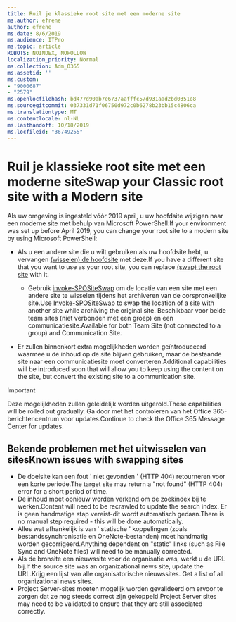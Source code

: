 ```yaml
---
title: Ruil je klassieke root site met een moderne site
ms.author: efrene
author: efrene
ms.date: 8/6/2019
ms.audience: ITPro
ms.topic: article
ROBOTS: NOINDEX, NOFOLLOW
localization_priority: Normal
ms.collection: Adm_O365
ms.assetid: ''
ms.custom:
- "9000687"
- "2579"
ms.openlocfilehash: bd477d90ab7e6737aafffc57d931aad2bd0351e8
ms.sourcegitcommit: 037331d71f06750d972c0b6278b23bb15c4806ca
ms.translationtype: MT
ms.contentlocale: nl-NL
ms.lasthandoff: 10/18/2019
ms.locfileid: "36749255"
---
```

# <a name="swap-your-classic-root-site-with-a-modern-site"></a><span data-ttu-id="06cd1-102">Ruil je klassieke root site met een moderne site</span><span class="sxs-lookup"><span data-stu-id="06cd1-102">Swap your Classic root site with a Modern site</span></span>

<span data-ttu-id="06cd1-103">Als uw omgeving is ingesteld vóór 2019 april, u uw hoofdsite wijzigen naar een moderne site met behulp van Microsoft PowerShell:</span><span class="sxs-lookup"><span data-stu-id="06cd1-103">If your environment was set up before April 2019, you can change your root site to a modern site by using Microsoft PowerShell:</span></span>

- <span data-ttu-id="06cd1-104">Als u een andere site die u wilt gebruiken als uw hoofdsite hebt, u vervangen [(wisselen) de hoofdsite](https://docs.microsoft.com/sharepoint/modern-root-site) met deze.</span><span class="sxs-lookup"><span data-stu-id="06cd1-104">If you have a different site that you want to use as your root site, you can replace [(swap) the root site](https://docs.microsoft.com/sharepoint/modern-root-site) with it.</span></span> 
    - <span data-ttu-id="06cd1-105">Gebruik [invoke-SPOSiteSwap](https://docs.microsoft.com/powershell/module/sharepoint-online/invoke-spositeswap?view=sharepoint-ps) om de locatie van een site met een andere site te wisselen tijdens het archiveren van de oorspronkelijke site.</span><span class="sxs-lookup"><span data-stu-id="06cd1-105">Use [Invoke-SPOSiteSwap](https://docs.microsoft.com/powershell/module/sharepoint-online/invoke-spositeswap?view=sharepoint-ps) to swap the location of a site with another site while archiving the original site.</span></span> <span data-ttu-id="06cd1-106">Beschikbaar voor beide team sites (niet verbonden met een groep) en een communicatiesite.</span><span class="sxs-lookup"><span data-stu-id="06cd1-106">Available for both Team Site (not connected to a group) and Communication Site.</span></span> 

- <span data-ttu-id="06cd1-107">Er zullen binnenkort extra mogelijkheden worden geïntroduceerd waarmee u de inhoud op de site blijven gebruiken, maar de bestaande site naar een communicatiesite moet converteren.</span><span class="sxs-lookup"><span data-stu-id="06cd1-107">Additional capabilities will be introduced soon that will allow you to keep using the content on the site, but convert the existing site to a communication site.</span></span> 
>[!Important]
><span data-ttu-id="06cd1-108">Deze mogelijkheden zullen geleidelijk worden uitgerold.</span><span class="sxs-lookup"><span data-stu-id="06cd1-108">These capabilities will be rolled out gradually.</span></span> <span data-ttu-id="06cd1-109">Ga door met het controleren van het Office 365-berichtencentrum voor updates.</span><span class="sxs-lookup"><span data-stu-id="06cd1-109">Continue to check the Office 365 Message Center for updates.</span></span> 

## <a name="known-issues-with-swapping-sites"></a><span data-ttu-id="06cd1-110">Bekende problemen met het uitwisselen van sites</span><span class="sxs-lookup"><span data-stu-id="06cd1-110">Known issues with swapping sites</span></span>

- <span data-ttu-id="06cd1-111">De doelsite kan een fout ' niet gevonden ' (HTTP 404) retourneren voor een korte periode.</span><span class="sxs-lookup"><span data-stu-id="06cd1-111">The target site may return a "not found" (HTTP 404) error for a short period of time.</span></span>
- <span data-ttu-id="06cd1-112">De inhoud moet opnieuw worden verkend om de zoekindex bij te werken.</span><span class="sxs-lookup"><span data-stu-id="06cd1-112">Content will need to be recrawled to update the search index.</span></span> <span data-ttu-id="06cd1-113">Er is geen handmatige stap vereist-dit wordt automatisch gedaan.</span><span class="sxs-lookup"><span data-stu-id="06cd1-113">There is no manual step required - this will be done automatically.</span></span>
- <span data-ttu-id="06cd1-114">Alles wat afhankelijk is van ' statische ' koppelingen (zoals bestandssynchronisatie en OneNote-bestanden) moet handmatig worden gecorrigeerd.</span><span class="sxs-lookup"><span data-stu-id="06cd1-114">Anything dependent on "static" links (such as File Sync and OneNote files) will need to be manually corrected.</span></span>
- <span data-ttu-id="06cd1-115">Als de bronsite een nieuwssite voor de organisatie was, werkt u de URL bij.</span><span class="sxs-lookup"><span data-stu-id="06cd1-115">If the source site was an organizational news site, update the URL.</span></span><span data-ttu-id="06cd1-116">Krijg een lijst van alle organisatorische nieuwssites.</span><span class="sxs-lookup"><span data-stu-id="06cd1-116"> Get a list of all organizational news sites.</span></span>
- <span data-ttu-id="06cd1-117">Project Server-sites moeten mogelijk worden gevalideerd om ervoor te zorgen dat ze nog steeds correct zijn gekoppeld.</span><span class="sxs-lookup"><span data-stu-id="06cd1-117">Project Server sites may need to be validated to ensure that they are still associated correctly.</span></span>





